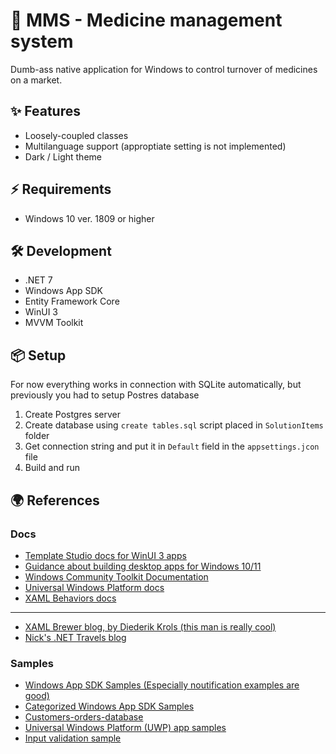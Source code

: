 ﻿# 💊 MMS - Medicine management system
Dumb-ass native application for Windows to control turnover of medicines on a market.

## ✨ Features
- Loosely-coupled classes
- Multilanguage support (approptiate setting is not implemented)
- Dark / Light theme

## ⚡️ Requirements
- Windows 10 ver. 1809 or higher

## 🛠️ Development
- .NET 7
- Windows App SDK
- Entity Framework Core
- WinUI 3
- MVVM Toolkit


## 📦 Setup

For now everything works in connection with SQLite automatically, but previously you had to setup Postres database
1. Create Postgres server
2. Create database using `create tables.sql` script placed in `SolutionItems` folder
3. Get connection string and put it in `Default` field in the `appsettings.jcon` file
4. Build and run

## 🌍 References

### Docs


- [Template Studio docs for WinUI 3 apps](https://github.com/microsoft/TemplateStudio/blob/main/docs/WinUI/readme.md)
- [Guidance about building desktop apps for Windows 10/11](https://learn.microsoft.com/en-us/windows/apps/desktop/)
- [Windows Community Toolkit Documentation](https://learn.microsoft.com/en-us/windows/communitytoolkit/)
- [Universal Windows Platform docs](https://learn.microsoft.com/en-us/windows/uwp/get-started/)
- [XAML Behaviors docs](https://github.com/Microsoft/XamlBehaviors/wiki)

---

- [XAML Brewer blog, by Diederik Krols (this man is really cool)](https://xamlbrewer.wordpress.com)
- [Nick's .NET Travels blog](https://nicksnettravels.builttoroam.com)



### Samples
- [Windows App SDK Samples (Especially noutification examples are good)](https://github.com/microsoft/WindowsAppSDK-Samples)
- [Categorized Windows App SDK Samples](https://learn.microsoft.com/en-us/windows/apps/get-started/samples)
- [Customers-orders-database](https://github.com/Microsoft/Windows-appsample-customers-orders-database)
- [Universal Windows Platform (UWP) app samples](https://github.com/microsoft/Windows-universal-samples)
- [Input validation sample](https://github.com/XamlBrewer/UWP-MVVM-Toolkit-Validation-Sample)






